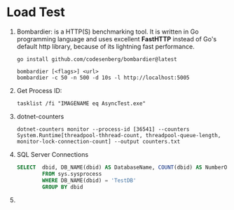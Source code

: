 # Load Test
1.  Bombardier: is a HTTP(S) benchmarking tool. It is written in Go programming language and uses excellent **FastHTTP** instead of Go's default http library, because of its lightning fast performance.
    ``` shell title="Install"
    go install github.com/codesenberg/bombardier@latest
    ```
    ``` shell title="Usage (500 requests using 50 connections and latency distribution)"
    bombardier [<flags>] <url>
    bombardier -c 50 -n 500 -d 10s -l http://localhost:5005
    ```
2.  Get Process ID:
    ``` shell
    tasklist /fi "IMAGENAME eq AsyncTest.exe"
    ```
3.  dotnet-counters
    ``` shell
    dotnet-counters monitor --process-id [36541] --counters System.Runtime[threadpool-thhread-count, threadpool-queue-length, monitor-lock-connection-count] --output counters.txt
    ```
4.  SQL Server Connections
    ``` sql
    SELECT  dbid, DB_NAME(dbid) AS DatabaseName, COUNT(dbid) AS NumberOfConnections
            FROM sys.sysprocess
            WHERE DB_NAME(dbid) = 'TestDB'
            GROUP BY dbid     
    ```
5.  
